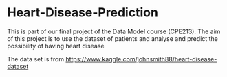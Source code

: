 # Heart-Disease-Prediction
This is part of our final project of the Data Model course (CPE213). The aim of this project is to use the dataset of patients and analyse and predict the possibility of having heart disease 

The data set is from https://www.kaggle.com/johnsmith88/heart-disease-dataset

